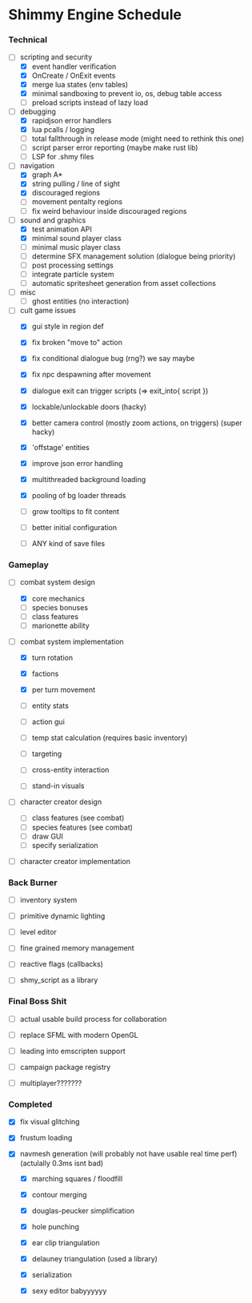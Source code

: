 # Shimmy Engine Schedule

### Technical

- [ ] scripting and security
    - [x] event handler verification
    - [x] OnCreate / OnExit events
    - [x] merge lua states (env tables)
    - [x] minimal sandboxing to prevent io, os, debug table access
    - [ ] preload scripts instead of lazy load

- [ ] debugging
    - [x] rapidjson error handlers
    - [x] lua pcalls / logging
    - [ ] total fallthrough in release mode (might need to rethink this one)
    - [ ] script parser error reporting (maybe make rust lib)
    - [ ] LSP for .shmy files

- [ ] navigation
    - [x] graph A*
    - [x] string pulling / line of sight
    - [x] discouraged regions
    - [ ] movement pentalty regions
    - [ ] fix weird behaviour inside discouraged regions

- [ ] sound and graphics
    - [x] test animation API
    - [x] minimal sound player class
    - [ ] minimal music player class
    - [ ] determine SFX management solution (dialogue being priority)
    - [ ] post processing settings
    - [ ] integrate particle system
    - [ ] automatic spritesheet generation from asset collections

- [ ] misc
    - [ ] ghost entities (no interaction)

- [ ] cult game issues
    - [x] gui style in region def
    - [x] fix broken "move to" action
    - [x] fix conditional dialogue bug (rng?) we say maybe
    - [x] fix npc despawning after movement
    - [x] dialogue exit can trigger scripts (=> exit_into{ script })
    - [x] lockable/unlockable doors (hacky)
    - [x] better camera control (mostly zoom actions, on triggers) (super hacky)
    - [x] 'offstage' entities
    - [x] improve json error handling
    - [x] multithreaded background loading
    - [x] pooling of bg loader threads
    - [ ] grow tooltips to fit content
    - [ ] better initial configuration
    - [ ] ANY kind of save files


### Gameplay

- [ ] combat system design
    - [x] core mechanics
    - [ ] species bonuses
    - [ ] class features
    - [ ] marionette ability

- [ ] combat system implementation
    - [x] turn rotation
    - [x] factions
    - [x] per turn movement
    - [ ] entity stats
    - [ ] action gui
    - [ ] temp stat calculation (requires basic inventory)
    - [ ] targeting
    - [ ] cross-entity interaction
    - [ ] stand-in visuals


- [ ] character creator design
    - [ ] class features (see combat)
    - [ ] species features (see combat)
    - [ ] draw GUI
    - [ ] specify serialization

- [ ] character creator implementation


### Back Burner

- [ ] inventory system
- [ ] primitive dynamic lighting
- [ ] level editor
- [ ] fine grained memory management
- [ ] reactive flags (callbacks)
- [ ] shmy_script as a library


### Final Boss Shit

- [ ] actual usable build process for collaboration
- [ ] replace SFML with modern OpenGL
- [ ] leading into emscripten support
- [ ] campaign package registry
- [ ] multiplayer???????


### Completed

- [x] fix visual glitching

- [x] frustum loading

- [x] navmesh generation (will probably not have usable real time perf) (actulally 0.3ms isnt bad)
    - [x] marching squares / floodfill
    - [x] contour merging
    - [x] douglas-peucker simplification
    - [x] hole punching
    - [x] ear clip triangulation
    - [x] delauney triangulation (used a library)
    - [x] serialization
    - [x] sexy editor babyyyyyy


